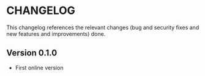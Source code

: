 CHANGELOG
=========

This changelog references the relevant changes (bug and security fixes and new features and improvements) done.

Version 0.1.0
-------------

* First online version
